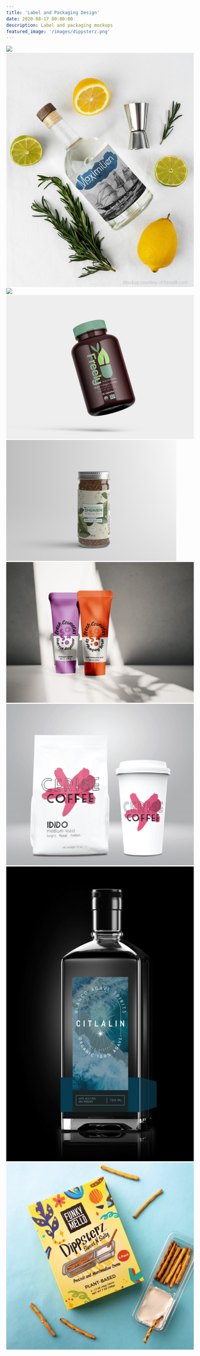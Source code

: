 ```yaml
---
title: 'Label and Packaging Design'
date: 2020-08-17 00:00:00
description: Label and packaging mockups
featured_image: '/images/dippsterz.png'
---
```


<div class="gallery" data-columns="4">
	<img src="/images/heliodorus2.jpeg">
	<img src="/images/gin-bottle.JPG">
	<img src="/images/sine_serum.png">
	<img src="/images/freely-bottle.JPG">
     	<img src="/images/basil3.png">
	<img src="/images/brash-tubes.JPG">
	<img src="/images/cerise_package.JPG">
	<img src="/images/citlalin_mockup.jpg">
	<img src="/images/dippsterz.png">
</div>
